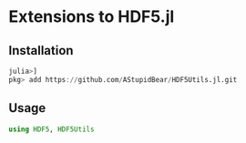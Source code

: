 # Extensions to HDF5.jl

## Installation

```julia
julia>]
pkg> add https://github.com/AStupidBear/HDF5Utils.jl.git
```

## Usage

```julia
using HDF5, HDF5Utils
```